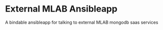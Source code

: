 # External MLAB Ansibleapp

A bindable ansibleapp for talking to external MLAB mongodb saas services
